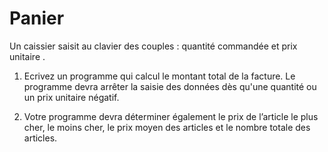 # Panier

Un caissier saisit au clavier
des couples : quantité commandée et prix unitaire .

1. Ecrivez un programme qui calcul le montant total de la facture.
Le programme devra arrêter la saisie des données dès qu'une quantité ou un prix unitaire négatif.

2. Votre programme devra déterminer également le prix de l’article le plus cher, le moins cher, le prix moyen des
articles et le nombre totale des articles.